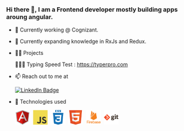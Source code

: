 ### Hi there 👋, I am a Frontend developer mostly building apps aroung angular.

- 🔭 Currently working @ Cognizant. 
- 🌱 Currently expanding knowledge in RxJs and Redux.
- 👨🏽‍ Projects  

     👨🏽‍💻 Typing Speed Test : https://typerpro.com
- 📫 Reach out to me at
     <div id="badges">
       <a href="https://www.linkedin.com/in/karthikvijaydev">
       <img src="https://img.shields.io/badge/LinkedIn-blue?style=for-the-badge&logo=linkedin&logoColor=white" alt="LinkedIn Badge"/>
       </a>
     </div>
- 🌱 Technologies used
     <div>
      <img src="https://github.com/devicons/devicon/blob/master/icons/angularjs/angularjs-original.svg" title="Angular" alt="Angular" width="40"                 height="40"/>&nbsp;
      <img src="https://github.com/devicons/devicon/blob/master/icons/javascript/javascript-original.svg" title="JavaScript" alt="JavaScript" width="40"         height="40"/>&nbsp;
      <img src="https://github.com/devicons/devicon/blob/master/icons/css3/css3-plain-wordmark.svg"  title="CSS3" alt="CSS" width="40" height="40"/>&nbsp;
      <img src="https://github.com/devicons/devicon/blob/master/icons/html5/html5-original.svg" title="HTML5" alt="HTML" width="40" height="40"/>&nbsp;
      <img src="https://github.com/devicons/devicon/blob/master/icons/firebase/firebase-plain-wordmark.svg" title="Firebase" alt="Firebase" width="40"           height="40"/>&nbsp;
     <img src="https://github.com/devicons/devicon/blob/master/icons/git/git-original-wordmark.svg" title="Git" **alt="Git" width="40" height="40"/>
     </div>
